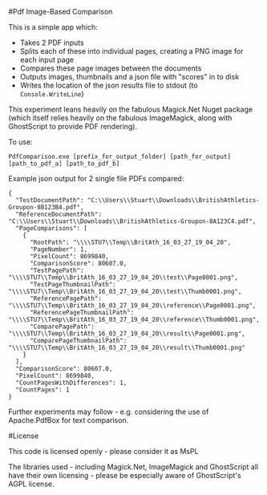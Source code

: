 ﻿#Pdf Image-Based Comparison

This is a simple app which:

- Takes 2 PDF inputs 
- Splits each of these into individual pages, creating a PNG image for each input page
- Compares these page images between the documents
- Outputs images, thumbnails and a json file with "scores" in to disk
- Writes the location of the json results file to stdout (to `Console.WriteLine`)

This experiment leans heavily on the fabulous Magick.Net Nuget package (which itself relies heavily on the fabulous ImageMagick, along with GhostScript to provide PDF rendering).

To use:

    PdfComparison.exe [prefix_for_output_folder] [path_for_output] [path_to_pdf_a] [path_to_pdf_b]

Example json output for 2 single file PDFs compared:

```
{
  "TestDocumentPath": "C:\\Users\\Stuart\\Downloads\\BritishAthletics-Groupon-8B123B4.pdf",
  "ReferenceDocumentPath": "C:\\Users\\Stuart\\Downloads\\BritishAthletics-Groupon-8A123C4.pdf",
  "PageComparisons": [
    {
      "RootPath": "\\\\STU7\\Temp\\BritAth_16_03_27_19_04_20",
      "PageNumber": 1,
      "PixelCount": 8699840,
      "ComparisonScore": 80607.0,
      "TestPagePath": "\\\\STU7\\Temp\\BritAth_16_03_27_19_04_20\\test\\Page0001.png",
      "TestPageThumbnailPath": "\\\\STU7\\Temp\\BritAth_16_03_27_19_04_20\\test\\Thumb0001.png",
      "ReferencePagePath": "\\\\STU7\\Temp\\BritAth_16_03_27_19_04_20\\reference\\Page0001.png",
      "ReferencePageThumbnailPath": "\\\\STU7\\Temp\\BritAth_16_03_27_19_04_20\\reference\\Thumb0001.png",
      "ComparePagePath": "\\\\STU7\\Temp\\BritAth_16_03_27_19_04_20\\result\\Page0001.png",
      "ComparePageThumbnailPath": "\\\\STU7\\Temp\\BritAth_16_03_27_19_04_20\\result\\Thumb0001.png"
    }
  ],
  "ComparisonScore": 80607.0,
  "PixelCount": 8699840,
  "CountPagesWithDifferences": 1,
  "CountPages": 1
}
```

Further experiments may follow - e.g. considering the use of Apache.PdfBox for text comparison.


#License

This code is licensed openly - please consider it as MsPL

The libraries used - including Magick.Net, ImageMagick and GhostScript all have their own licensing - please be especially aware of GhostScript's AGPL license.